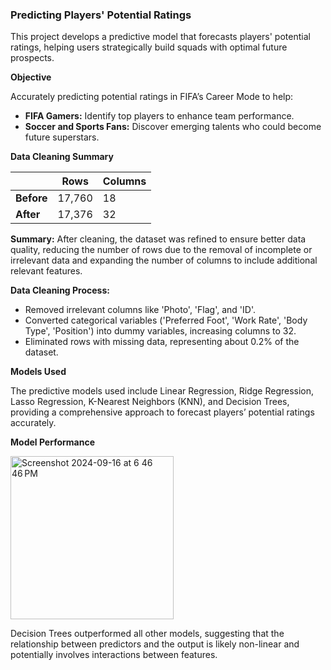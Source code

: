 ### Predicting Players' Potential Ratings

This project develops a predictive model that forecasts players' potential ratings, helping users strategically build squads with optimal future prospects.

**Objective**

Accurately predicting potential ratings in FIFA’s Career Mode to help:

- **FIFA Gamers:** Identify top players to enhance team performance.
- **Soccer and Sports Fans:** Discover emerging talents who could become future superstars.

**Data Cleaning Summary**

|      | Rows  | Columns |
|------|-------|---------|
| **Before** | 17,760 | 18      |
| **After**  | 17,376 | 32      |

**Summary:** After cleaning, the dataset was refined to ensure better data quality, reducing the number of rows due to the removal of incomplete or irrelevant data and expanding the number of columns to include additional relevant features.

**Data Cleaning Process:**

- Removed irrelevant columns like 'Photo', 'Flag', and 'ID'.
- Converted categorical variables ('Preferred Foot', 'Work Rate', 'Body Type', 'Position') into dummy variables, increasing columns to 32.
- Eliminated rows with missing data, representing about 0.2% of the dataset.

**Models Used**

The predictive models used include Linear Regression, Ridge Regression, Lasso Regression, K-Nearest Neighbors (KNN), and Decision Trees, providing a comprehensive approach to forecast players’ potential ratings accurately.

**Model Performance**

<img width="261" alt="Screenshot 2024-09-16 at 6 46 46 PM" src="https://github.com/user-attachments/assets/191b2614-d4f4-4a82-ad48-3bfc86c61875">


Decision Trees outperformed all other models, suggesting that the relationship between predictors and the output is likely non-linear and potentially involves interactions between features.
